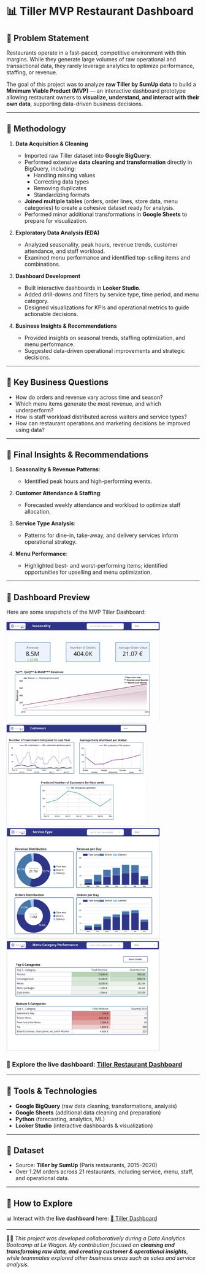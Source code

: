 # 📊 Tiller MVP Restaurant Dashboard

## 🔹 Problem Statement
Restaurants operate in a fast-paced, competitive environment with thin margins. While they generate large volumes of raw operational and transactional data, they rarely leverage analytics to optimize performance, staffing, or revenue.  

The goal of this project was to analyze **raw Tiller by SumUp data** to build a **Minimum Viable Product (MVP)** — an interactive dashboard prototype allowing restaurant owners to **visualize, understand, and interact with their own data**, supporting data-driven business decisions.

---

## 🔹 Methodology
1. **Data Acquisition & Cleaning**  
   - Imported raw Tiller dataset into **Google BigQuery**.  
   - Performed extensive **data cleaning and transformation** directly in BigQuery, including:  
     - Handling missing values  
     - Correcting data types  
     - Removing duplicates  
     - Standardizing formats  
   - **Joined multiple tables** (orders, order lines, store data, menu categories) to create a cohesive dataset ready for analysis.  
   - Performed minor additional transformations in **Google Sheets** to prepare for visualization.  

2. **Exploratory Data Analysis (EDA)**  
   - Analyzed seasonality, peak hours, revenue trends, customer attendance, and staff workload.  
   - Examined menu performance and identified top-selling items and combinations.  

3. **Dashboard Development**  
   - Built interactive dashboards in **Looker Studio**.  
   - Added drill-downs and filters by service type, time period, and menu category.  
   - Designed visualizations for KPIs and operational metrics to guide actionable decisions.  

4. **Business Insights & Recommendations**  
   - Provided insights on seasonal trends, staffing optimization, and menu performance.  
   - Suggested data-driven operational improvements and strategic decisions.  

---

## 🔹 Key Business Questions
- How do orders and revenue vary across time and season?  
- Which menu items generate the most revenue, and which underperform?  
- How is staff workload distributed across waiters and service types?  
- How can restaurant operations and marketing decisions be improved using data?  

---

## 🔹 Final Insights & Recommendations
1. **Seasonality & Revenue Patterns**:  
   - Identified peak hours and high-performing events.  

2. **Customer Attendance & Staffing**:  
   - Forecasted weekly attendance and workload to optimize staff allocation.  

3. **Service Type Analysis**:  
   - Patterns for dine-in, take-away, and delivery services inform operational strategy.  

4. **Menu Performance**:  
   - Highlighted best- and worst-performing items; identified opportunities for upselling and menu optimization.  

---

## 🔹 Dashboard Preview

Here are some snapshots of the MVP Tiller Dashboard:

<img src="./screenshots/seasonality.png" alt="Seasonality Dashboard" width="400" />  <img src="./screenshots/customers.png" alt="Customer & Staff Analytics" width="365" /> 
<img src="./screenshots/service.png" alt="Service Type Analytics" width="400" /> <img src="./screenshots/menu_performance_1.png" alt="Menu Category Performance" width="400" />

### 📌 **Explore the live dashboard:** [Tiller Restaurant Dashboard](https://lookerstudio.google.com/reporting/46e3234e-0289-4347-8875-0275309b1e6f)

---

## 🔹 Tools & Technologies
- **Google BigQuery** (raw data cleaning, transformations, analysis)  
- **Google Sheets** (additional data cleaning and preparation)  
- **Python** (forecasting, analytics, ML)  
- **Looker Studio** (interactive dashboards & visualization)  

---

## 🔹 Dataset
- Source: **Tiller by SumUp** (Paris restaurants, 2015–2020)  
- Over 1.2M orders across 21 restaurants, including service, menu, staff, and operational data.  

---

## 🔹 How to Explore
:bar_chart: Interact with the **live dashboard** here: [🔗 Tiller Dashboard](https://www.notion.so/MVP-Tiller-Dashboard-26982c849ba880778458c2269df43d19?source=copy_link)  

---

👩‍💻 *This project was developed collaboratively during a Data Analytics Bootcamp at Le Wagon. My contribution focused on **cleaning and transforming raw data, and creating customer & operational insights**, while teammates explored other business areas such as sales and service analysis.*
